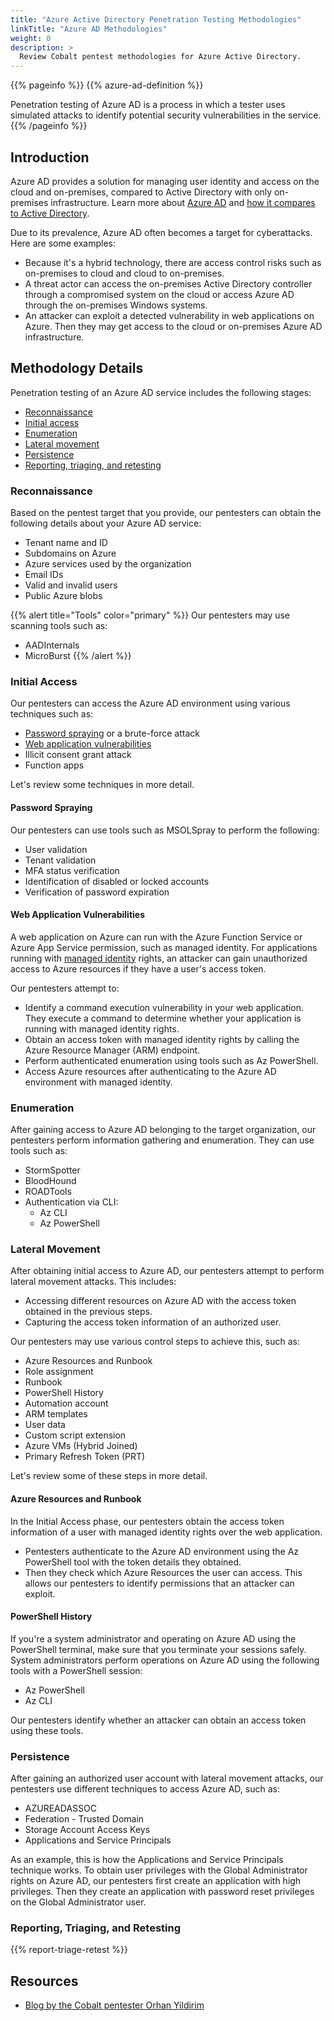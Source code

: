```yaml
---
title: "Azure Active Directory Penetration Testing Methodologies"
linkTitle: "Azure AD Methodologies"
weight: 0
description: >
  Review Cobalt pentest methodologies for Azure Active Directory.
---
```


{{% pageinfo %}}
{{% azure-ad-definition %}}

Penetration testing of Azure AD is a process in which a tester uses simulated attacks to identify potential security vulnerabilities in the service.
{{% /pageinfo %}}

## Introduction

Azure AD provides a solution for managing user identity and access on the cloud and on-premises, compared to Active Directory with only on-premises infrastructure. Learn more about [Azure AD](https://learn.microsoft.com/en-us/azure/active-directory/fundamentals/active-directory-whatis) and [how it compares to Active Directory](https://learn.microsoft.com/en-us/azure/active-directory/fundamentals/active-directory-compare-azure-ad-to-ad).

Due to its prevalence, Azure AD often becomes a target for cyberattacks. Here are some examples:

- Because it's a hybrid technology, there are access control risks such as on-premises to cloud and cloud to on-premises.
- A threat actor can access the on-premises Active Directory controller through a compromised system on the cloud or access Azure AD through the on-premises Windows systems.
- An attacker can exploit a detected vulnerability in web applications on Azure. Then they may get access to the cloud or on-premises Azure AD infrastructure.

## Methodology Details

Penetration testing of an Azure AD service includes the following stages:

- [Reconnaissance](#reconnaissance)
- [Initial access](#initial-access)
- [Enumeration](#enumeration)
- [Lateral movement](#lateral-movement)
- [Persistence](#persistence)
- [Reporting, triaging, and retesting](#reporting-triaging-and-retesting)

### Reconnaissance

Based on the pentest target that you provide, our pentesters can obtain the following details about your Azure AD service:

- Tenant name and ID
- Subdomains on Azure
- Azure services used by the organization
- Email IDs
- Valid and invalid users
- Public Azure blobs

{{% alert title="Tools" color="primary" %}}
Our pentesters may use scanning tools such as:

- AADInternals
- MicroBurst
{{% /alert %}}

### Initial Access

Our pentesters can access the Azure AD environment using various techniques such as:

- [Password spraying](#password-spraying) or a brute-force attack
- [Web application vulnerabilities](#web-application-vulnerabilities)
- Illicit consent grant attack
- Function apps

Let's review some techniques in more detail.

#### Password Spraying

Our pentesters can use tools such as MSOLSpray to perform the following:

- User validation
- Tenant validation
- MFA status verification
- Identification of disabled or locked accounts
- Verification of password expiration

#### Web Application Vulnerabilities

​​A web application on Azure can run with the Azure Function Service or Azure App Service permission, such as managed identity. For applications running with [managed identity](https://learn.microsoft.com/en-us/azure/active-directory/managed-identities-azure-resources/overview) rights, an attacker can gain unauthorized access to Azure resources if they have a user's access token.

Our pentesters attempt to:

- Identify a command execution vulnerability in your web application. They execute a command to determine whether your application is running with managed identity rights.
- Obtain an access token with managed identity rights by calling the Azure Resource Manager (ARM) endpoint.
- Perform authenticated enumeration using tools such as Az PowerShell.
- Access Azure resources after authenticating to the Azure AD environment with managed identity.

### Enumeration

After gaining access to Azure AD belonging to the target organization, our pentesters perform information gathering and enumeration. They can use tools such as:

- StormSpotter
- BloodHound
- ROADTools
- Authentication via CLI:
  - Az CLI
  - Az PowerShell

### Lateral Movement

After obtaining initial access to Azure AD, our pentesters attempt to perform lateral movement attacks. This includes:

- Accessing different resources on Azure AD with the access token obtained in the previous steps. 
- Capturing the access token information of an authorized user.

Our pentesters may use various control steps to achieve this, such as:

- Azure Resources and Runbook
- Role assignment
- Runbook
- PowerShell History
- Automation account
- ARM templates
- User data
- Custom script extension
- Azure VMs (Hybrid Joined)
- Primary Refresh Token (PRT)

Let's review some of these steps in more detail.

#### Azure Resources and Runbook

In the Initial Access phase, our pentesters obtain the access token information of a user with managed identity rights over the web application.

- Pentesters authenticate to the Azure AD environment using the Az PowerShell tool with the token details they obtained.
- Then they check which Azure Resources the user can access. This allows our pentesters to identify permissions that an attacker can exploit.

#### PowerShell History

If you're a system administrator and operating on Azure AD using the PowerShell terminal, make sure that you terminate your sessions safely. System administrators perform operations on Azure AD using the following tools with a PowerShell session:

- Az PowerShell
- Az CLI

Our pentesters identify whether an attacker can obtain an access token using these tools.

### Persistence

After gaining an authorized user account with lateral movement attacks, our pentesters use different techniques to access Azure AD, such as:

- AZUREADASSOC
- Federation - Trusted Domain
- Storage Account Access Keys
- Applications and Service Principals

As an example, this is how the Applications and Service Principals technique works. To obtain user privileges with the Global Administrator rights on Azure AD, our pentesters first create an application with high privileges. Then they create an application with password reset privileges on the Global Administrator user.

### Reporting, Triaging, and Retesting

{{% report-triage-retest %}}

## Resources

- [Blog by the Cobalt pentester Orhan Yildirim](https://www.cobalt.io/blog/azure-ad-pentesting-fundamentals)
